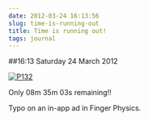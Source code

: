 ```yaml
---
date: 2012-03-24 16:13:56
slug: time-is-running-out
title: Time is running out!
tags: journal
---
```


##16:13 Saturday 24 March 2012

[![P132](http://getfile1.posterous.com/getfile/files.posterous.com/thunderrabbit/sluquyCJjfjbfgChsnhqvmErFAJxcItCJwzriDddhJHlFbAlsenjtHDqGkxy/p132.jpg.scaled500.jpg)](http://getfile4.posterous.com/getfile/files.posterous.com/thunderrabbit/sluquyCJjfjbfgChsnhqvmErFAJxcItCJwzriDddhJHlFbAlsenjtHDqGkxy/p132.jpg.scaled1000.jpg)

Only 08m 35m 03s remaining!!

Typo on an in-app ad in Finger Physics.
